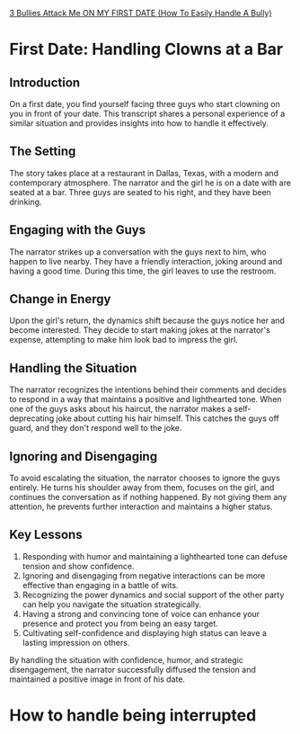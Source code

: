 
[3 Bullies Attack Me ON MY FIRST DATE (How To Easily Handle A Bully)](https://www.youtube.com/watch?v=igMOq5iJ8is&list=PLjWlI0joWDLMGN2YV-mD20PWZbGRWYkev&index=2)

# First Date: Handling Clowns at a Bar

## Introduction

On a first date, you find yourself facing three guys who start clowning on you in front of your date. This transcript shares a personal experience of a similar situation and provides insights into how to handle it effectively.

## The Setting

The story takes place at a restaurant in Dallas, Texas, with a modern and contemporary atmosphere. The narrator and the girl he is on a date with are seated at a bar. Three guys are seated to his right, and they have been drinking.

## Engaging with the Guys

The narrator strikes up a conversation with the guys next to him, who happen to live nearby. They have a friendly interaction, joking around and having a good time. During this time, the girl leaves to use the restroom.

## Change in Energy

Upon the girl's return, the dynamics shift because the guys notice her and become interested. They decide to start making jokes at the narrator's expense, attempting to make him look bad to impress the girl.

## Handling the Situation

The narrator recognizes the intentions behind their comments and decides to respond in a way that maintains a positive and lighthearted tone. When one of the guys asks about his haircut, the narrator makes a self-deprecating joke about cutting his hair himself. This catches the guys off guard, and they don't respond well to the joke.

## Ignoring and Disengaging

To avoid escalating the situation, the narrator chooses to ignore the guys entirely. He turns his shoulder away from them, focuses on the girl, and continues the conversation as if nothing happened. By not giving them any attention, he prevents further interaction and maintains a higher status.

## Key Lessons

1. Responding with humor and maintaining a lighthearted tone can defuse tension and show confidence.
2. Ignoring and disengaging from negative interactions can be more effective than engaging in a battle of wits.
3. Recognizing the power dynamics and social support of the other party can help you navigate the situation strategically.
4. Having a strong and convincing tone of voice can enhance your presence and protect you from being an easy target.
5. Cultivating self-confidence and displaying high status can leave a lasting impression on others.

By handling the situation with confidence, humor, and strategic disengagement, the narrator successfully diffused the tension and maintained a positive image in front of his date.

# How to handle being interrupted


